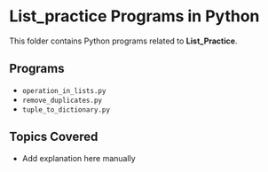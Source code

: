 # List_practice Programs in Python

This folder contains Python programs related to **List_Practice**.

## Programs
- `operation_in_lists.py`
- `remove_duplicates.py`
- `tuple_to_dictionary.py`

## Topics Covered
- Add explanation here manually
